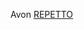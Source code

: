 Avon
 <a href="http://www.rishabhdentalclinic.com/jpshopoutlet.asp?cheap=jpshopfl/shoppingso231.html" title="REPETTO">REPETTO</a>